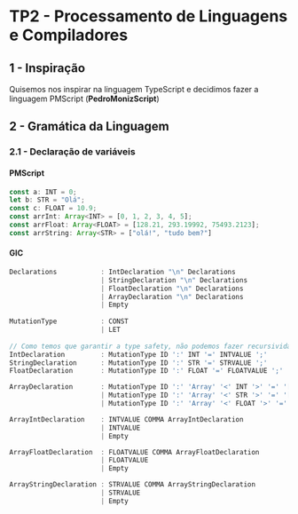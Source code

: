 # TP2 - Processamento de Linguagens e Compiladores

## 1 - Inspiração

Quisemos nos inspirar na linguagem TypeScript e decidimos fazer a linguagem PMScript (**PedroMonizScript**)

## 2 - Gramática da Linguagem

### 2.1 - Declaração de variáveis

#### **PMScript**

```ts
const a: INT = 0;
let b: STR = "Olá";
const c: FLOAT = 10.9;
const arrInt: Array<INT> = [0, 1, 2, 3, 4, 5];
const arrFloat: Array<FLOAT> = [128.21, 293.19992, 75493.2123];
const arrString: Array<STR> = ["olá!", "tudo bem?"]
```

#### **GIC**

```ts
Declarations           : IntDeclaration "\n" Declarations
                       | StringDeclaration "\n" Declarations
                       | FloatDeclaration "\n" Declarations
                       | ArrayDeclaration "\n" Declarations
                       | Empty
   
MutationType           : CONST
                       | LET
   
// Como temos que garantir a type safety, não podemos fazer recursividade nesse caso
IntDeclaration         : MutationType ID ':' INT '=' INTVALUE ';'
StringDeclaration      : MutationType ID ':' STR '=' STRVALUE ';'
FloatDeclaration       : MutationType ID ':' FLOAT '=' FLOATVALUE ';'

ArrayDeclaration       : MutationType ID ':' 'Array' '<' INT '>' '=' '[' ArrayIntDeclaration ']' ';'
                       | MutationType ID ':' 'Array' '<' STR '>' '=' '[' ArrayFloatDeclaration ']' ';'
                       | MutationType ID ':' 'Array' '<' FLOAT '>' '=' '[' ArrayStringDeclaration ']' ';'

ArrayIntDeclaration    : INTVALUE COMMA ArrayIntDeclaration
                       | INTVALUE
                       | Empty

ArrayFloatDeclaration  : FLOATVALUE COMMA ArrayFloatDeclaration
                       | FLOATVALUE
                       | Empty

ArrayStringDeclaration : STRVALUE COMMA ArrayStringDeclaration
                       | STRVALUE
                       | Empty
```
